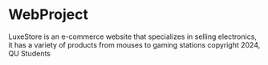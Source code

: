 # WebProject
LuxeStore is an e-commerce website that specializes in selling electronics, it has a variety of products from mouses to gaming stations 
copyright 2024, QU Students 